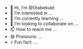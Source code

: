 - 👋 Hi, I’m @Otabekubt
- 👀 I’m interested in ...
- 🌱 I’m currently learning ...
- 💞️ I’m looking to collaborate on ...
- 📫 How to reach me ...
- 😄 Pronouns: ...
- ⚡ Fun fact: ...

<!---
Otabekubt/Otabekubt is a ✨ special ✨ repository because its `README.md` (this file) appears on your GitHub profile.
You can click the Preview link to take a look at your changes.
--->
